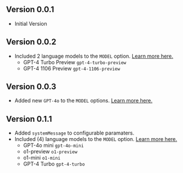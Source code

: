 ## Version 0.0.1

- Initial Version

## Version 0.0.2

- Included 2 language models to the `MODEL` option. [Learn more here.](https://platform.openai.com/docs/models/gpt-4-and-gpt-4-turbo)
  - GPT-4 Turbo Preview `gpt-4-turbo-preview`
  - GPT-4 1106 Preview `gpt-4-1106-preview`

## Version 0.0.3

- Added new `GPT-4o` to the `MODEL` options. [Learn more here.](https://platform.openai.com/docs/models/gpt-4o)

## Version 0.1.1

- Added `systemMessage` to configurable paramaters.
- Included (4) language models to the `MODEL` option. [Learn more here.](https://platform.openai.com/docs/models)
  - GPT-4o mini `gpt-4o-mini`
  - o1-preview `o1-preview`
  - o1-mini `o1-mini`
  - GPT-4 Turbo `gpt-4-turbo`
